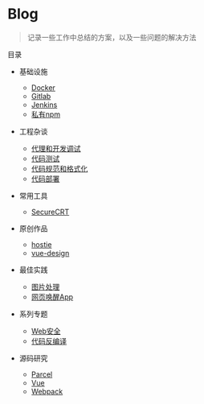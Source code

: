 
# Blog

> 记录一些工作中总结的方案，以及一些问题的解决方法

目录


- 基础设施
  - [Docker](https://github.com/L-Chris/blog/blob/master/基础设施/Docker.md)
  - [Gitlab](https://github.com/L-Chris/blog/blob/master/基础设施/Gitlab.md)
  - [Jenkins](https://github.com/L-Chris/blog/blob/master/基础设施/Jenkins.md)
  - [私有npm](https://github.com/L-Chris/blog/blob/master/基础设施/私有npm.md)

- 工程杂谈
  - [代理和开发调试](https://github.com/L-Chris/blog/blob/master/工程杂谈/代理和开发调试.md)
  - [代码测试](https://github.com/L-Chris/blog/blob/master/工程杂谈/代码测试.md)
  - [代码规范和格式化](https://github.com/L-Chris/blog/blob/master/工程杂谈/代码规范和格式化.md)
  - [代码部署](https://github.com/L-Chris/blog/blob/master/工程杂谈/代码部署.md)

- 常用工具
  - [SecureCRT](https://github.com/L-Chris/blog/blob/master/常用工具/SecureCRT.md)

- 原创作品
  - [hostie](https://github.com/L-Chris/blog/blob/master/原创作品/hostie.md)
  - [vue-design](https://github.com/L-Chris/blog/blob/master/原创作品/vue-design.md)

- 最佳实践
  - [图片处理](https://github.com/L-Chris/blog/blob/master/最佳实践/图片处理.md)
  - [网页唤醒App](https://github.com/L-Chris/blog/blob/master/最佳实践/网页唤醒App.md)

- 系列专题
  - [Web安全](https://github.com/L-Chris/blog/blob/master/系列专题/Web安全.md)
  - [代码反编译](https://github.com/L-Chris/blog/blob/master/系列专题/代码反编译.md)

- 源码研究
  - [Parcel](https://github.com/L-Chris/blog/blob/master/源码研究/Parcel.md)
  - [Vue](https://github.com/L-Chris/blog/blob/master/源码研究/Vue.md)
  - [Webpack](https://github.com/L-Chris/blog/blob/master/源码研究/Webpack.md)
